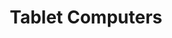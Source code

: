 ---
word: "true"

title: "Tablet Computers"

categories: ['']

tags: ['Tablet', 'Computers']

arwords: 'الحاسبات اللّوحية'

arexps: []

enwords: ['Tablet Computers']

enexps: []

arlexicons: 'ح'

enlexicons: 'T'

authors: ['Ruqayya Roshdy']

translators: ['X']

citations: 'تطبيقات أساسية في المعالجة الآلية للغة العربية'

sources: 'مركز الملك عبدالله بن عبدالعزيز الدولي لخدمة اللغة العربية'

slug: ""
---
